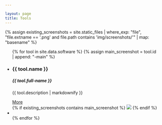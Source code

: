 ```yaml
---

layout: page
title: Tools
---
```


{% assign existing_screenshots = site.static_files 
  | where_exp: "file", "file.extname == '.png' and file.path contains 'img/screenshots/'"
  | map: "basename"
%}

<ul class="content-list" id="tools-list">
{% for tool in site.data.software %}
  {% assign main_screenshot = tool.id | append: "-main" %}
  
  <li>
    <div class="row">
      <div class="col-6">
        <h3>{{ tool.name }}</h3>
        <h5>{{ tool.full-name }}</h5>
        <p>{{ tool.description | markdownify }}</p>
        <a href="{{ tool.id }}">More</a>
      </div>
      <div class="col-2">
        {% if existing_screenshots contains main_screenshot %}
        <img src="../img/screenshots/{{ main_screenshot }}.png"/>
        {% endif %}
      </div>
    </div>
  </li>
  <li>
      
  </li>
{% endfor %}
</ul>
